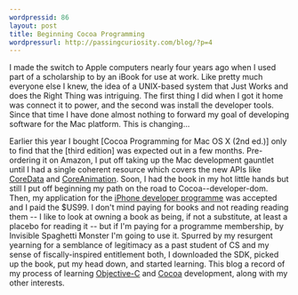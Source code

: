```yaml
---
wordpressid: 86
layout: post
title: Beginning Cocoa Programming
wordpressurl: http://passingcuriosity.com/blog/?p=4
---
```

I made the switch to Apple computers nearly four years ago when I used part of a scholarship to by an iBook for use at work. Like pretty much everyone else I knew, the idea of a UNIX-based system that Just Works and does the Right Thing was intriguing. The first thing I did when I got it home was connect it to power, and the second was install the developer tools. Since that time I have done almost nothing to forward my goal of developing software for the Mac platform. This is changing...

<!--more-->

Earlier this year I bought [Cocoa Programming for Mac OS X (2nd ed.)] only to find that the [third edition] was expected out in a few months. Pre-ordering it on Amazon, I put off taking up the Mac development gauntlet until I had a single coherent resource which covers the new APIs like [CoreData](http://developer.apple.com/documentation/Cocoa/Conceptual/CoreData/) and [CoreAnimation](http://developer.apple.com/documentation/Cocoa/Conceptual/CoreAnimation_guide/). Soon, I had the book in my hot little hands but still I put off beginning my path on the road to Cocoa--developer-dom. Then, my application for the [iPhone developer programme](http://developer.apple.com/iphone/) was accepted and I paid the $US99. I don't mind paying for books and not reading reading them -- I like to look at owning a book as being, if not a substitute, at least a placebo for reading it -- but if I'm paying for a programme membership, by Invisible Spaghetti Monster I'm going to use it. Spurred by my resurgent yearning for a semblance of legitimacy as a past student of CS and my sense of fiscally-inspired entitlement both, I downloaded the SDK, picked up the book, put my head down, and started learning. This blog a record of my process of learning [Objective-C](http://en.wikipedia.org/wiki/Objective-C) and [Cocoa](http://developer.apple.com/documentation/Cocoa/index.html) development, along with my other interests.

